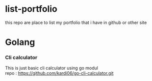 # list-portfolio
this repo are place to list my portfolio that i have in github or other site

# Golang

### Cli calculator 
This is just basic cli calculator using go modul \
repo : https://github.com/kardi06/go-cli-calculator.git


